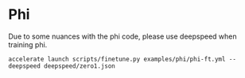 # Phi

Due to some nuances with the phi code, please use deepspeed when training phi.

```shell
accelerate launch scripts/finetune.py examples/phi/phi-ft.yml --deepspeed deepspeed/zero1.json
```
